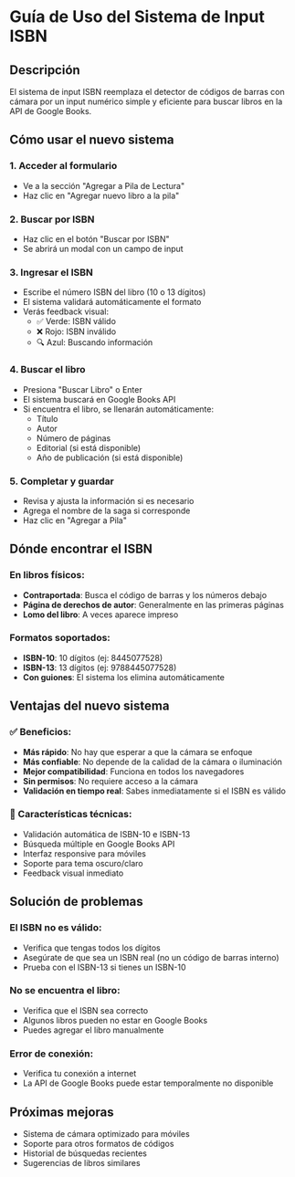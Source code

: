 # Guía de Uso del Sistema de Input ISBN

## Descripción
El sistema de input ISBN reemplaza el detector de códigos de barras con cámara por un input numérico simple y eficiente para buscar libros en la API de Google Books.

## Cómo usar el nuevo sistema

### 1. Acceder al formulario
- Ve a la sección "Agregar a Pila de Lectura"
- Haz clic en "Agregar nuevo libro a la pila"

### 2. Buscar por ISBN
- Haz clic en el botón "Buscar por ISBN"
- Se abrirá un modal con un campo de input

### 3. Ingresar el ISBN
- Escribe el número ISBN del libro (10 o 13 dígitos)
- El sistema validará automáticamente el formato
- Verás feedback visual:
  - ✅ Verde: ISBN válido
  - ❌ Rojo: ISBN inválido
  - 🔍 Azul: Buscando información

### 4. Buscar el libro
- Presiona "Buscar Libro" o Enter
- El sistema buscará en Google Books API
- Si encuentra el libro, se llenarán automáticamente:
  - Título
  - Autor
  - Número de páginas
  - Editorial (si está disponible)
  - Año de publicación (si está disponible)

### 5. Completar y guardar
- Revisa y ajusta la información si es necesario
- Agrega el nombre de la saga si corresponde
- Haz clic en "Agregar a Pila"

## Dónde encontrar el ISBN

### En libros físicos:
- **Contraportada**: Busca el código de barras y los números debajo
- **Página de derechos de autor**: Generalmente en las primeras páginas
- **Lomo del libro**: A veces aparece impreso

### Formatos soportados:
- **ISBN-10**: 10 dígitos (ej: 8445077528)
- **ISBN-13**: 13 dígitos (ej: 9788445077528)
- **Con guiones**: El sistema los elimina automáticamente

## Ventajas del nuevo sistema

### ✅ Beneficios:
- **Más rápido**: No hay que esperar a que la cámara se enfoque
- **Más confiable**: No depende de la calidad de la cámara o iluminación
- **Mejor compatibilidad**: Funciona en todos los navegadores
- **Sin permisos**: No requiere acceso a la cámara
- **Validación en tiempo real**: Sabes inmediatamente si el ISBN es válido

### 🔧 Características técnicas:
- Validación automática de ISBN-10 e ISBN-13
- Búsqueda múltiple en Google Books API
- Interfaz responsive para móviles
- Soporte para tema oscuro/claro
- Feedback visual inmediato

## Solución de problemas

### El ISBN no es válido:
- Verifica que tengas todos los dígitos
- Asegúrate de que sea un ISBN real (no un código de barras interno)
- Prueba con el ISBN-13 si tienes un ISBN-10

### No se encuentra el libro:
- Verifica que el ISBN sea correcto
- Algunos libros pueden no estar en Google Books
- Puedes agregar el libro manualmente

### Error de conexión:
- Verifica tu conexión a internet
- La API de Google Books puede estar temporalmente no disponible

## Próximas mejoras
- Sistema de cámara optimizado para móviles
- Soporte para otros formatos de códigos
- Historial de búsquedas recientes
- Sugerencias de libros similares